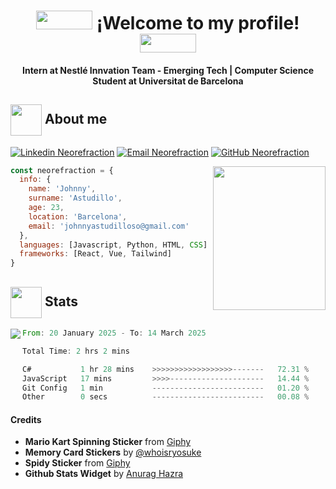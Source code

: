 <!--
**neorefraction/neorefraction** is a ✨ _special_ ✨ repository because its `README.md` (this file) appears on your GitHub profile.

Here are some ideas to get you started:

- 🔭 I’m currently working on ...
- 🌱 I’m currently learning ...
- 👯 I’m looking to collaborate on ...
- 🤔 I’m looking for help with ...
- 💬 Ask me about ...
- 📫 How to reach me: ...
- 😄 Pronouns: ...
- ⚡ Fun fact: ...
-->

<!-- Header -->
<h1 align="center">
  <img src="https://media.giphy.com/media/hCC3P7dj3NKSI/giphy.gif" height="30" width=90>
  ¡Welcome to my profile!
  <img src="https://media.giphy.com/media/hCC3P7dj3NKSI/giphy.gif" height="30" width=90>
</h1>
<h4 align="center">
  Intern at Nestlé Innvation Team - Emerging Tech | Computer Science Student at Universitat de Barcelona
</h4>

<h2><img loading="lazy" align="center" src="https://media3.giphy.com/media/v1.Y2lkPTc5MGI3NjExbDk2NHV3NWM2anlneHc1MzR2Y2UxYjBvcjA2Z2hzMDZnMnR4eXRydyZlcD12MV9pbnRlcm5hbF9naWZfYnlfaWQmY3Q9cw/xdlFyrubWz26K5L76p/giphy.gif" width="50"> About me </h2>

[![Linkedin Neorefraction](https://img.shields.io/badge/LinkedIn-Johnny%20Astudillo-0066ff?&link=https://www.linkedin.com/in/johnnyastudilloso/)](https://www.linkedin.com/in/neorefraction/)
[![Email Neorefraction](https://img.shields.io/badge/Email-johnnysatudilloso@gmail.com-cc0100?style=flat)](mailto:johnnyastudilloso@gmail.com)
[![GitHub Neorefraction](https://img.shields.io/github/followers/neorefraction?label=follow&style=social)](https://github.com/neorefraction)

<span align="rigth">
  <img align="right" loading="lazy" src="https://media.giphy.com/media/UJ1CNPAOGxXKo/giphy.gif?cid=ecf05e47tzm1c9zdzonhwjm1qn4w4gqlmp2u9jp2xs7wr0br&ep=v1_stickers_search&rid=giphy.gif&ct=s" height=230 width=180>
</span>

```javascript
const neorefraction = {
  info: {
    name: 'Johnny',
    surname: 'Astudillo',
    age: 23,
    location: 'Barcelona',
    email: 'johnnyastudilloso@gmail.com'
  },
  languages: [Javascript, Python, HTML, CSS]
  frameworks: [React, Vue, Tailwind]
}
```

<h2><img loading="lazy" align="center" src="https://media2.giphy.com/media/v1.Y2lkPTc5MGI3NjExdmdtYnNsb2p4NmYxN2RuM204aGFmN2h6d3owZGJyaHk4eHFwb3g5dSZlcD12MV9pbnRlcm5hbF9naWZfYnlfaWQmY3Q9cw/QP7HKBJPbmooW93Kjq/giphy.gif" width="50"> Stats </h2>

<span>
  <img align="left" loading="lazy" src="https://github-readme-stats.vercel.app/api?username=neorefraction&show_icons=true&title_color=fff&icon_color=79ff97&text_color=9f9f9f&bg_color=151515">
</span>


<!--START_SECTION:waka-->

```rust
From: 20 January 2025 - To: 14 March 2025

Total Time: 2 hrs 2 mins

C#           1 hr 28 mins    >>>>>>>>>>>>>>>>>>-------   72.31 %
JavaScript   17 mins         >>>>---------------------   14.44 %
Git Config   1 min           -------------------------   01.20 %
Other        0 secs          -------------------------   00.08 %
```

<!--END_SECTION:waka-->

<div>
  <h4>Credits</h4>
  <ul>
    <li>
      <b>Mario Kart Spinning Sticker</b> from <a href="https://giphy.com/stickers/pixel-nintendo-hCC3P7dj3NKSI">Giphy</a>
    </li>
    <li>
      <b>Memory Card Stickers</b> by <a href="[https://giphy.com/stickers/pixel-nintendo-hCC3P7dj3NKSI](https://whoisryosuke.com/)">@whoisryosuke</a>
    </li>
    <li>
      <b>Spidy Sticker</b> from <a href="https://giphy.com/stickers/head-spiderman-scratch-UJ1CNPAOGxXKo">Giphy</a>
    </li>
    <li>
      <b>Github Stats Widget</b> by <a href="https://github.com/anuraghazra/github-readme-stats">Anurag Hazra</a>
    </li>
  </ul>
</div>
